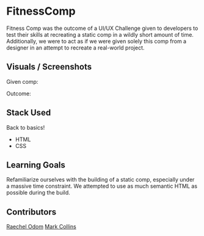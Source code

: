 # FitnessComp

Fitness Comp was the outcome of a UI/UX Challenge given to developers to test their skills at recreating a static comp in a wildly short amount of time. Additionally, we were to act as if we were given solely this comp from a designer in an attempt to recreate a real-world project.

## Visuals / Screenshots

Given comp:

Outcome:



## Stack Used
Back to basics!
 - HTML
 - CSS

## Learning Goals

Refamiliarize ourselves with the building of a static comp, especially under a massive time constraint. We attempted to use as much semantic HTML as possible during the build.

## Contributors
[Raechel Odom](https://github.com/raechelo)
[Mark Collins](https://github.com/kobesparrow)
